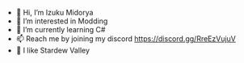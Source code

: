 - 👋 Hi, I’m Izuku Midorya
- 👀 I’m interested in Modding
- 🌱 I’m currently learning C#
- 📫 Reach me by joining my discord https://discord.gg/RreEzVujuV
- 🐤 I like Stardew Valley

<!---
Izuku-Midorya/Izuku-Midorya is a ✨ special ✨ repository because its `README.md` (this file) appears on your GitHub profile.
You can click the Preview link to take a look at your changes.
--->
